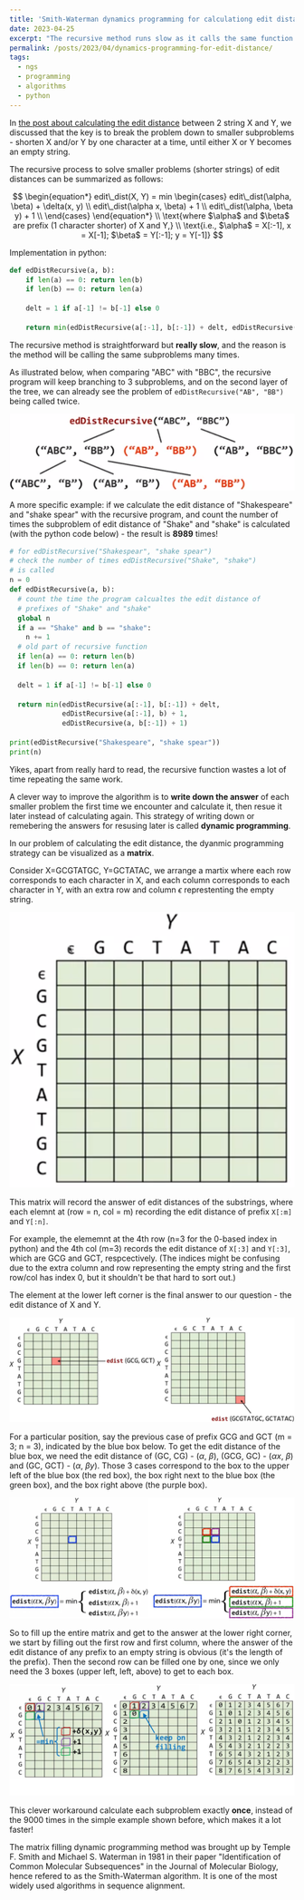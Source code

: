 ```yaml
---
title: 'Smith-Waterman dynamics programming for calculationg edit distance.'
date: 2023-04-25
excerpt: "The recursive method runs slow as it calls the same function many times. Dynamics programming address that by recording the answer for later calling."
permalink: /posts/2023/04/dynamics-programming-for-edit-distance/
tags:
  - ngs
  - programming
  - algorithms
  - python
---
```


In [the post about calculating the edit distance](/posts/2023/04/edit-distance-calculation/) between 2 string X and Y,
we discussed that the key is to break the problem down to smaller subproblems -
shorten X and/or Y by one character at a time, 
until either X or Y becomes an empty string.

The recursive process to solve smaller problems (shorter strings) of edit distances can be summarized as follows:

$$
\begin{equation*}
edit\_dist(X, Y) = min
\begin{cases}
edit\_dist(\alpha, \beta)  + \delta(x, y) \\
edit\_dist(\alpha x, \beta)  + 1 \\
edit\_dist(\alpha, \beta y)  + 1 \\
\end{cases}
\end{equation*}
\\
\text{where $\alpha$ and $\beta$ are prefix (1 character shorter) of X and Y,}
\\
\text{i.e., $\alpha$ = X[:-1], x = X[-1]; $\beta$ = Y[:-1]; y = Y[-1]}
$$

Implementation in python:

```python
def edDistRecursive(a, b): 
	if len(a) == 0: return len(b) 
	if len(b) == 0: return len(a) 
	
	delt = 1 if a[-1] != b[-1] else 0 
	
	return min(edDistRecursive(a[:-1], b[:-1]) + delt, edDistRecursive(a[:-1], b) + 1, edDistRecursive(a, b[:-1]) + 1)
```

The recursive method is straightforward but **really slow**, and the reason is the method will be calling the same subproblems many times.

As illustrated below, when comparing "ABC" with "BBC", the recursive program will keep branching to 3 subproblems, and on the second layer of the tree, we can already see the problem of `edDistRecursive("AB", "BB")` being called twice.

![recursive](/images/posts/2023-04-25-dynamic-programming-edit-distance-recursive.png)

A more specific example: 
if we calculate the edit distance of "Shakespeare" and "shake spear" with the recursive program, and count the number of times the subproblem of edit distance of "Shake" and "shake" is calculated (with the python code below) - the result is **8989** times!

```python
# for edDistRecursive("Shakespear", "shake spear")
# check the number of times edDistRecursive("Shake", "shake")
# is called
n = 0
def edDistRecursive(a, b): 
  # count the time the program calcualtes the edit distance of
  # prefixes of "Shake" and "shake"
  global n
  if a == "Shake" and b == "shake":
    n += 1
  # old part of recursive function
  if len(a) == 0: return len(b) 
  if len(b) == 0: return len(a) 
	
  delt = 1 if a[-1] != b[-1] else 0 
  
  return min(edDistRecursive(a[:-1], b[:-1]) + delt, 
             edDistRecursive(a[:-1], b) + 1, 
             edDistRecursive(a, b[:-1]) + 1)

print(edDistRecursive("Shakespeare", "shake spear"))
print(n)
```

Yikes, apart from really hard to read, the recursive function wastes a lot of time repeating the same work.

A clever way to improve the algorithm is to **write down the answer** of each smaller problem the first time we encounter and calculate it, then resue it later instead of calculating again.
This strategy of writing down or remebering the answers for resusing later is called **dynamic programming**.

In our problem of calculating the edit distance, the dyanmic programming strategy can be visualized as a **matrix**.

Consider X=GCGTATGC, Y=GCTATAC, we arrange a martix where each row corresponds to each character in X, and each column corresponds to each character in Y, with an extra row and column $\epsilon$ represtenting the empty string.

![matrix1](/images/posts/2023-04-25-dynamic-programming-edit-distance-matrix1.png)

This matrix will record the answer of edit distances of the substrings, where each elemnt at (row = n, col = m) recording the edit distance of prefix `X[:m]` and `Y[:n]`.

For example, the elememnt at the 4th row (n=3 for the 0-based index in python) and the 4th col (m=3) records the edit distance of `X[:3]` and `Y[:3]`, which are GCG and GCT, respcectively. 
(The indices might be confusing due to the extra column and row representing the empty string and the first row/col has index 0, but it shouldn't be that hard to sort out.)

The element at the lower left corner is the final answer to our question - the edit distance of X and Y.

![matrix2](/images/posts/2023-04-25-dynamic-programming-edit-distance-matrix2.jpg)

For a particular position, say the previous case of prefix GCG and GCT (m = 3; n = 3), indicated by the blue box below.
To get the edit distance of the blue box, we need the edit distance of (GC, CG) - ($\alpha$, $\beta$), (GCG, GC) - ($\alpha x$, $\beta$) and (GC, GCT) - ($\alpha$, $\beta y$).
Those 3 cases correspond to the box to the upper left of the blue box (the red box), the box right next to the blue box (the green box), and the box right above (the purple box).

![matrix3](/images/posts/2023-04-25-dynamic-programming-edit-distance-matrix3.jpg)

So to fill up the entire matrix and get to the answer at the lower right corner, we start by filling out the first row and first column, where the answer of the edit distance of any prefix to an empty string is obvious (it's the length of the prefix).
Then the second row can be filled one by one, since we only need the 3 boxes (upper left, left, above) to get to each box.

![matrix4](/images/posts/2023-04-25-dynamic-programming-edit-distance-matrix4.jpg)

This clever workaround calculate each subproblem exactly **once**, instead of the 9000 times in the simple example shown before, which makes it a lot faster!

The matrix filling dynamic programming method was brought up by Temple F. Smith and Michael S. Waterman in 1981 in their paper "Identification of Common Molecular Subsequences" in the Journal of Molecular Biology, hence refered to as the Smith-Waterman algorithm.
It is one of the most widely used algorithms in sequence alignment.